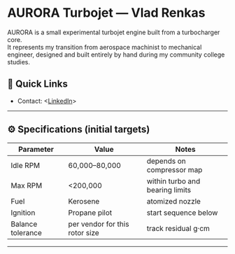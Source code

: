 # AURORA Turbojet — Vlad Renkas

AURORA is a small experimental turbojet engine built from a turbocharger core.  
It represents my transition from aerospace machinist to mechanical engineer, designed and built entirely by hand during my community college studies.

## 🔗 Quick Links

- Contact: <[LinkedIn](https://www.linkedin.com/in/vlad-renkas-77092327a/)>

---

## ⚙️ Specifications (initial targets)
| Parameter | Value | Notes |
| --- | --- | --- |
| Idle RPM | 60,000–80,000 | depends on compressor map |
| Max RPM | <200,000 | within turbo and bearing limits |
| Fuel | Kerosene | atomized nozzle |
| Ignition | Propane pilot | start sequence below |
| Balance tolerance | per vendor for this rotor size | track residual g·cm |

---

